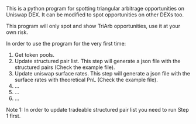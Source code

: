 This is a python program for spotting triangular arbitrage opportunities on Uniswap DEX. It can be modified to spot opportunities on other DEXs too.

This program will only spot and show TriArb opportunities, use it at your own risk.

In order to use the program for the very first time:

1. Get token pools.
2. Update structured pair list. This step will generate a json file with the structured pairs (Check the example file).
3. Update uniswap surface rates. This step will generate a json file with the surface rates with theoretical PnL (Check the example file).
4. ...
5. ...
6. ...

Note 1: In order to update tradeable structured pair list you need to run Step 1 first.